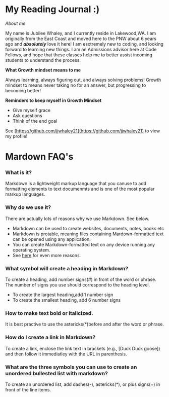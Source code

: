 # My Reading Journal :) 
*About me*

My name is Jubilee Whaley, and I currently reside in Lakewood,WA. I am originally from the East Coast and moved here to the PNW about 6 years ago and ***absolutely*** love it here! I am esxtremely new to coding, and looking forward to learning new things. I am an Admissions advisor here at Code Fellows, and hope that these classes help me to better assist incoming students to understand the process. 

**What Growth mindset means to me**

Always learning, always figuring out, and always solving problems! Growth mindset to means never taking no for an answer, but progressing to becoming better!

**Reminders to keep myself in Growth Mindset**

- Give myself grace
- Ask questions
- Think of the end goal

See [https://github.com/jjwhaley21](https://github.com/jjwhaley21) to view my profile!

# Mardown FAQ's

### What is it?

Markdown is a lightweight markup language that you canuse to add formatting elements to text documenmts and is one of the most popular markup languages.

### Why do we use it?

There are actually lots of reasons why we use Markdown. See below.

- Markdown can be used to create websites, documents, notes, books etc
- Markdown is protable, meaning files containing Mardown-formatted text can be opened using any application.
- You can create Markdown-formatted text on any device running any operating system.
- See [here](https://www.markdownguide.org/getting-started/) for even more reasons.

### What symbol will create a heading in Markdown?

To create a heading, add number signs(#) in front of the word or phrase. The number of signs you use should correspond to the heading level.
- To create the largest heading,add 1 number sign
- To create the smallest heading, add 6 number signs

### How to make text bold or italicized.

It is best practive to use the astericks(*)before and after the word or phrase.

### How do I create a link in Markdown?

To create a link, enclose the link text in brackets (e.g., [Duck Duck goose]) and then follow it immediatley with the URL in parenthesis.

### What are the three symbols you can use to create an unordered bullested list with markdown?

To create an unordered list, add dashes(-), astericks(*), or plus signs(+) in front of the line items.
